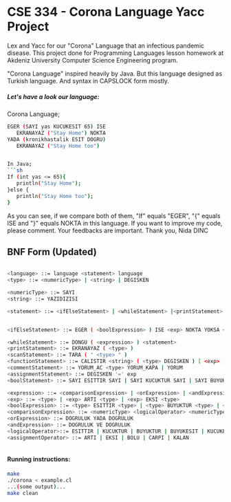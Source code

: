 # CSE 334 - Corona Language Yacc Project
Lex and Yacc for our "Corona" Language that an infectious pandemic disease. This project done for Programming Languages lesson homework at Akdeniz University Computer Science Engineering program. 

"Corona Language" inspired heavily by Java. But this language designed as Turkish language. And syntax in CAPSLOCK form mostly. 

##### Let's have a look our language:

Corona Language;
```sh
EGER (SAYI yas KUCUKESIT 65) ISE
   EKRANAYAZ ("Stay Home") NOKTA
YADA (kronikhastalik ESIT DOGRU)
   EKRANAYAZ ("Stay Home too")


In Java;
```sh
If (int yas <= 65){
   println("Stay Home");
}else {
   println("Stay Home too");
}


```

As you can see, if we compare both of them, "If" equals "EGER", "{" equals ISE and "}" equals NOKTA in this language. 
If you want to improve my code, please comment. Your feedbacks are important. Thank you, Nida DINC

## BNF Form (Updated)
```sh

<language> ::= language <statement> language
<type> ::= <numericType> | <string> | DEGISKEN

<numericType> ::= SAYI 
<string> ::= YAZIDIZISI

<statement> ::= <ifElseStatement> | <whileStatement> |<printStatement> | <scanStatement> | <functionStatement> | <commentStatement> | <assignmentStatement> | <boolStatement> 


<ifElseStatement> ::= EGER ( <boolExpression> ) ISE <exp> NOKTA YOKSA <exp> 

<whileStatement> ::= DONGU ( <expression> ) <statement> 
<printStatement> ::= EKRANAYAZ ( <type> )
<scanStatement> ::= TARA ( " <type> " )
<functionStatement> ::= CALISTIR <string> ( <type> DEGISKEN ) [ <exp> ]
<commentStatement> ::= YORUM_AC <type> YORUM_KAPA | YORUM 
<assignmentStatement> ::= DEGISKEN '=' exp
<boolStatement> ::= SAYI ESITTIR SAYI | SAYI KUCUKTUR SAYI | SAYI BUYUKTUR SAYI | SAYI KUCUKESIT SAYI | SAYI BUYUKESIT SAYI | SAYI VE SAYI | SAYI YADA SAYI 

<expression> ::= <comparisonExpression> | <orExpression> | <andExpression> | <boolExpression>
<exp> ::= <type> | <exp> ARTI <type> | <exp> EKSI <type>
<boolExpression> ::= <type> ESITTIR <type> | <type> BUYUKTUR <type> | <type> KUCUKTUR <type> | <type> BUYUKESIT <type> | <type> KUCUKESIT <type> | <type> VE <type> | <type> YADA <type> 
<comparisonExpression> ::= <numericType> <logicalOperator> <numericType> | DEGISKEN <logicalOperator> <numaricType> | DEGISKEN <logicalOperator> DEGISKEN 
<orExpression> ::= DOGRULUK YADA DOGRULUK
<andExpression> ::= DOGRULUK VE DOGRULUK
<logicalOperator>::= ESITTIR | KUCUKTUR | BUYUKTUR | BUYUKESIT | KUCUKESIT 
<assignmentOperator> ::= ARTI | EKSI | BOLU | CARPI | KALAN 



```

#### Running instructions:
```sh
make
./corona < example.cl
...(some output)...
make clean
```
